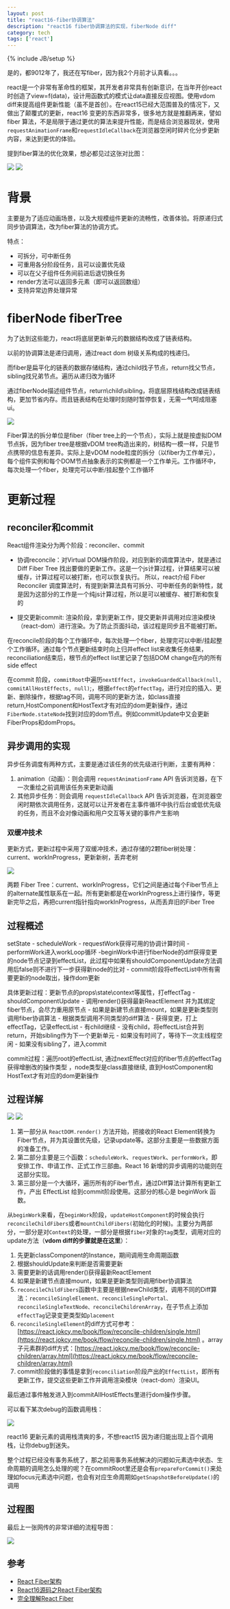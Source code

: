```yaml
---
layout: post
title: "react16-fiber协调算法"
description: "react16 fiber协调算法的实现，fiberNode diff"
category: tech
tags: ['react']
---
```

{% include JB/setup %}

是的，都9012年了，我还在写fiber，因为我2个月前才认真看。。。

react是一个非常有革命性的框架，其开发者非常具有创新意识，在当年开创react时创造了view=f(data)，设计用函数式的模式让data直接反应视图。使用vdom diff来提高组件更新性能（虽不是首创）。在react15已经大范围普及的情况下，又做出了颠覆式的更新，react16 变更的东西非常多，很多地方就是推翻再来，譬如fiber 算法，不是局限于通过更优的算法来提升性能，而是结合浏览器现状，使用`requestAnimationFrame`和`requestIdleCallback`在浏览器空闲时碎片化分步更新内容，来达到更优的体验。

提到fiber算法的优化效果，想必都见过这张对比图：

![](http://s3.mogucdn.com/mlcdn/c45406/190406_5gkdlca7k824he218jca83109fb39_550x280.gif)
![](http://s3.mogucdn.com/mlcdn/c45406/190406_379jij3e66jkag26b94860hbe9d3l_550x280.gif)

# 背景

主要是为了适应动画场景，以及大规模组件更新的流畅性，改善体验。将原递归式同步协调算法，改为fiber算法的协调方式。

特点：
* 可拆分，可中断任务
* 可重用各分阶段任务，且可以设置优先级
* 可以在父子组件任务间前进后退切换任务
* render方法可以返回多元素（即可以返回数组）
* 支持异常边界处理异常

# fiberNode fiberTree

为了达到这些能力，react将底层更新单元的数据结构改成了链表结构。

以前的协调算法是递归调用，通过react dom 树级关系构成的栈递归。

而fiber是扁平化的链表的数据存储结构，通过child找子节点，return找父节点，sibling找兄弟节点。遍历从递归改为循环

通过fiberNode描述组件节点，return\child\sibling，将底层原栈结构改成链表结构，更加节省内存。而且链表结构在处理时刻随时暂停恢复，无需一气呵成阻塞ui。

![](https://s10.mogucdn.com/mlcdn/c45406/190406_7je839e1e4k7eg80h0bia1fabi67l_1306x1136.png)

Fiber算法的拆分单位是fiber（fiber tree上的一个节点），实际上就是按虚拟DOM节点拆，因为fiber tree是根据vDOM tree构造出来的，树结构一模一样，只是节点携带的信息有差异。实际上是vDOM node粒度的拆分（以fiber为工作单元），每个组件实例和每个DOM节点抽象表示的实例都是一个工作单元。工作循环中，每次处理一个fiber，处理完可以中断/挂起整个工作循环

# 更新过程

## reconciler和commit

React组件渲染分为两个阶段：reconciler、commit

- 协调reconcile：对Virtual DOM操作阶段，对应到新的调度算法中，就是通过 Diff Fiber Tree 找出要做的更新工作。这是一个js计算过程，计算结果可以被缓存，计算过程可以被打断，也可以恢复执行。
  所以，react介绍 Fiber Reconciler 调度算法时，有提到新算法具有可拆分、可中断任务的新特性，就是因为这部分的工作是一个纯js计算过程，所以是可以被缓存、被打断和恢复的

- 提交更新commit: 渲染阶段，拿到更新工作，提交更新并调用对应渲染模块（react-dom）进行渲染。为了防止页面抖动，该过程是同步且不能被打断。

在reconcile阶段的每个工作循环中，每次处理一个fiber，处理完可以中断/挂起整个工作循环。通过每个节点更新结束时向上归并effect list来收集任务结果，reconciliation结束后，根节点的effect list里记录了包括DOM change在内的所有side effect

在commit 阶段，`commitRoot`中遍历`nextEffect`，`invokeGuardedCallback(null, commitAllHostEffects, null)`;，根据`effect`的`effectTag`，进行对应的插入、更新、删除操作，根据tag不同，调用不同的更新方法，如class直接return,HostComponent和HostText才有对应的dom更新操作，通过`FiberNode.stateNode`找到对应的dom节点。例如commitUpdate中又会更新FiberProps和domProps。

## 异步调用的实现

异步任务调度有两种方式，主要是通过该任务的优先级进行判断，主要有两种：
1. animation（动画）：则会调用 `requestAnimationFrame` API 告诉浏览器，在下一次重绘之前调用该任务来更新动画
2. 其他异步任务：则会调用 `requestIdleCallback` API 告诉浏览器，在浏览器空闲时期依次调用任务，这就可以让开发者在主事件循环中执行后台或低优先级的任务，而且不会对像动画和用户交互等关键的事件产生影响

### 双缓冲技术

更新方式，更新过程中采用了双缓冲技术，通过存储的2颗fiber树处理：current、workInProgress，更新新树，丢弃老树

![](https://s10.mogucdn.com/mlcdn/c45406/190406_0g1cjlhfkk02ke3g8340lfbg26dij_1356x1012.png)

两颗 Fiber Tree：current、workInProgress，它们之间是通过每个Fiber节点上的alternate属性联系在一起。所有更新都是在workInProgress上进行操作，等更新完毕之后，再把current指针指向workInProgress，从而丢弃旧的Fiber Tree

## 过程概述

setState - scheduleWork - requestWork获得可用的协调计算时间 - performWork进入workLoop循环 -beginWork中进行fiberNode的diff获得变更的node节点记录到effectList，此过程中如果有shouldComponentUpdate方法调用后false则不进行下一步获得新node的比对 - commit阶段将effectList中所有需要更新的node取出，操作dom更新


具体更新过程：更新节点的props\state\context等属性，打effectTag - shouldComponentUpdate - 调用render()获得最新ReactElement 并为其绑定fiber节点，会尽力重用原节点 - 如果是新建节点直接mount，如果是更新类型则调用fiber协调算法 - 根据类型调用不同类型的diff算法 - 获得变更，打上effectTag，记录effectList  - 有child继续 - 没有child，将effectList合并到return，开始sibling作为下一个更新单元 - 如果没有时间了，等待下一次主线程空闲 - 如果没有sibling了，进入commit

commit过程：遍历root的effectList, 通过nextEffect对应的fiber节点的effectTag获得增删改的操作类型 ，node类型是class直接继续, 直到HostComponent和HostText才有对应的dom更新操作

## 过程详解

![](https://s10.mogucdn.com/mlcdn/c45406/190406_24idh37ad28ig61f94ea6ckb108g4_1302x472.png)
![](https://s10.mogucdn.com/mlcdn/c45406/190406_11i0i4bidlbihc486l7004ckagl5f_1294x130.png)

1. 第一部分从 `ReactDOM.render()` 方法开始，把接收的React Element转换为Fiber节点，并为其设置优先级，记录update等。这部分主要是一些数据方面的准备工作。
2. 第二部分主要是三个函数：`scheduleWork`、`requestWork`、`performWork`，即安排工作、申请工作、正式工作三部曲。React 16 新增的异步调用的功能则在这部分实现。
3. 第三部分是一个大循环，遍历所有的Fiber节点，通过Diff算法计算所有更新工作，产出 EffectList 给到commit阶段使用。这部分的核心是 beginWork 函数。

从`beginWork`来看，在`beginWork`阶段，`updateHostComponent`的时候会执行`reconcileChildFibers`或者`mountChildFibers(`初始化的时候)。主要分为两部分，一部分是对`Context`的处理，一部分是根据`fiber`对象的`tag`类型，调用对应的update方法（**vdom diff的步骤就是在这里**）：

1. 先更新classComponent的Instance，期间调用生命周期函数 
2. 根据shouldUpdate来判断是否需要更新 
3. 需要更新的话调用render()获得最新ReactElement 
4. 如果是新建节点直接mount，如果是更新类型则调用fiber协调算法
5. `reconcileChildFibers`函数中主要是根据newChild类型，调用不同的Diff算法：`reconcileSingleElement、reconcileSinglePortal、reconcileSingleTextNode、reconcileChildrenArray`，在子节点上添加 `effectTag`记录变更类型如`placement`
6. `reconcileSingleElement`的diff方式可参考：[https://react.jokcy.me/book/flow/reconcile-children/single.html](https://react.jokcy.me/book/flow/reconcile-children/single.html) 。array子元素群的diff方式：[https://react.jokcy.me/book/flow/reconcile-children/array.html](https://react.jokcy.me/book/flow/reconcile-children/array.html)
7. commit阶段做的事情是拿到`reconciliation`阶段产出的`EffectList`，即所有更新工作，提交这些更新工作并调用渲染模块（react-dom）渲染UI。

最后通过事件触发进入到commitAllHostEffects里进行dom操作步骤。

可以看下某次debug的函数调用栈：

![](https://s10.mogucdn.com/mlcdn/c45406/190406_6b06ll862cf5keh0c10l10kd7eka1_588x1096.png)

react16 更新元素的调用栈清爽的多，不想react15 因为递归能出现上百个调用栈，让你debug到迷失。

整个过程已经没有事务系统了，那之前用事务系统解决的问题如元素选中状态、生命周期的调用怎么处理的呢？在commitRoot里还是会有`prepareForCommit()`来处理如focus元素选中问题，也会有对应生命周期如`getSnapshotBeforeUpdate()`的调用

## 过程图

最后上一张网传的非常详细的流程导图：

![](https://s10.mogucdn.com/mlcdn/c45406/190406_01f3d1791ahh1ki92cbfgh1h75k06_1376x4096.png)


## 参考

- [React Fiber架构](https://zhuanlan.zhihu.com/p/37095662)
- [React16源码之React Fiber架构](https://juejin.im/post/5b7016606fb9a0099406f8de)
- [完全理解React Fiber](http://www.ayqy.net/blog/dive-into-react-fiber/)